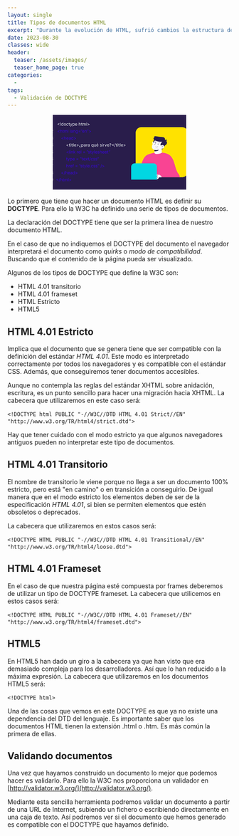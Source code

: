 ```yaml
---
layout: single
title: Tipos de documentos HTML
excerpt: "Durante la evolución de HTML, sufrió cambios la estructura de los archivos .html, desde los elementos, el DOCTYPE en sí mismo, para detectar estos cambios, se anexa una herramienta para saber que versión de HTML tiene un sitio web."
date: 2023-08-30
classes: wide
header:
  teaser: /assets/images/
  teaser_home_page: true
categories:
  - 
tags:
  - Validación de DOCTYPE
---
```


<center>
    <img src='./../assets/images/Tipos/Intro.png'>
</center>

Lo primero que tiene que hacer un documento HTML es definir su **DOCTYPE**. Para ello la W3C ha definido una serie de tipos de documentos.

La declaración del DOCTYPE tiene que ser la primera línea de nuestro documento HTML.

En el caso de que no indiquemos el DOCTYPE del documento el navegador interpretará el documento como *quirks* o *modo de compatibilidad*. Buscando que el contenido de la página pueda ser visualizado.

Algunos de los tipos de DOCTYPE que define la W3C son:

* HTML 4.01 transitorio
* HTML 4.01 frameset
* HTML Estricto
* HTML5

## HTML 4.01 Estricto

Implica que el documento que se genera tiene que ser compatible con la definición del estándar *HTML 4.01*. Este modo es interpretado correctamente por todos los navegadores y es compatible con el estándar CSS. Además, que conseguiremos tener documentos accesibles.

Aunque no contempla las reglas del estándar XHTML sobre anidación, escritura, es un punto sencillo para hacer una migración hacia XHTML. La cabecera que utilizaremos en este caso será:

```text
<!DOCTYPE html PUBLIC "-//W3C//DTD HTML 4.01 Strict//EN" "http://www.w3.org/TR/html4/strict.dtd">
```

Hay que tener cuidado con el modo estricto ya que algunos navegadores antiguos pueden no interpretar este tipo de documentos.

## HTML 4.01 Transitorio

El nombre de transitorio le viene porque no llega a ser un documento 100% estricto, pero está "en camino" o en transición a conseguirlo. De igual manera que en el modo estricto los elementos deben de ser de la especificación *HTML 4.01*, si bien se permiten elementos que estén obsoletos o deprecados.

La cabecera que utilizaremos en estos casos será:

```text
<!DOCTYPE HTML PUBLIC "-//W3C//DTD HTML 4.01 Transitional//EN" "http://www.w3.org/TR/html4/loose.dtd">
```

## HTML 4.01 Frameset

En el caso de que nuestra página esté compuesta por frames deberemos de utilizar un tipo de DOCTYPE frameset. La cabecera que utilicemos en estos casos será:

```text
<!DOCTYPE HTML PUBLIC "-//W3C//DTD HTML 4.01 Frameset//EN"
"http://www.w3.org/TR/html4/frameset.dtd">
```

## HTML5

En HTML5 han dado un giro a la cabecera ya que han visto que era demasiado compleja para los desarrolladores. Así que lo han reducido a la máxima expresión. La cabecera que utilizaremos en los documentos HTML5 será:

```text
<!DOCTYPE html>
```

Una de las cosas que vemos en este DOCTYPE es que ya no existe una dependencia del DTD del lenguaje. Es importante saber que los documentos HTML tienen la extensión .html o .htm. Es más común la primera de ellas.

## Validando documentos

Una vez que hayamos construido un documento lo mejor que podemos hacer es validarlo. Para ello la W3C nos proporciona un validador en [http://validator.w3.org/](http://validator.w3.org/).

Mediante esta sencilla herramienta podremos validar un documento a partir de una URL de Internet, subiendo un fichero o escribiendo directamente en una caja de texto. Así podremos ver si el documento que hemos generado es compatible con el DOCTYPE que hayamos definido.
